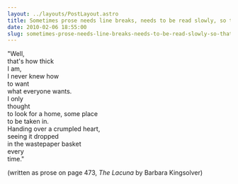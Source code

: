 ```yaml
---
layout: ../layouts/PostLayout.astro
title: Sometimes prose needs line breaks, needs to be read slowly, so that one's heart can feel the weight of the words and break a little, if it must.
date: 2010-02-06 18:55:00
slug: sometimes-prose-needs-line-breaks-needs-to-be-read-slowly-so-that-ones-heart-can-feel-the-weight-of-the-words-and-break-a-little-if-it-must
---
```


"Well,  
that's how thick   
I am,   
I never knew how   
to want   
what everyone wants.    
I only   
thought   
to look for a home, some place   
to be taken in.   
Handing over a crumpled heart,   
seeing it dropped   
in the wastepaper basket  
every   
time."   
  
  
(written as prose on page 473, _The Lacuna_ by Barbara Kingsolver)